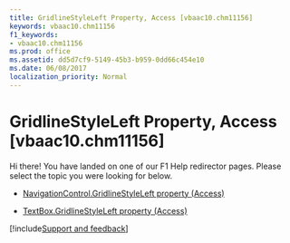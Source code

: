 ```yaml
---
title: GridlineStyleLeft Property, Access [vbaac10.chm11156]
keywords: vbaac10.chm11156
f1_keywords:
- vbaac10.chm11156
ms.prod: office
ms.assetid: dd5d7cf9-5149-45b3-b959-0dd66c454e10
ms.date: 06/08/2017
localization_priority: Normal
---
```



# GridlineStyleLeft Property, Access [vbaac10.chm11156]

Hi there! You have landed on one of our F1 Help redirector pages. Please select the topic you were looking for below.

- [NavigationControl.GridlineStyleLeft property (Access)](http://msdn.microsoft.com/library/66383fb2-d44d-c979-a025-52c4a4a369ea%28Office.15%29.aspx)

- [TextBox.GridlineStyleLeft property (Access)](http://msdn.microsoft.com/library/f1c71748-a37c-d0d0-5d8e-9899cf1efba5%28Office.15%29.aspx)

[!include[Support and feedback](~/includes/feedback-boilerplate.md)]